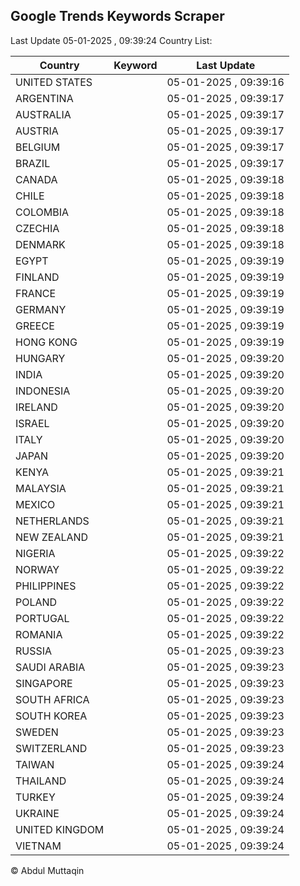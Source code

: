 
## Google Trends Keywords Scraper

Last Update 05-01-2025 , 09:39:24
Country List:

| Country | Keyword | Last Update |
| --- | --- | --- |
| UNITED STATES |  | 05-01-2025 , 09:39:16 |
| ARGENTINA |  | 05-01-2025 , 09:39:17 |
| AUSTRALIA |  | 05-01-2025 , 09:39:17 |
| AUSTRIA |  | 05-01-2025 , 09:39:17 |
| BELGIUM |  | 05-01-2025 , 09:39:17 |
| BRAZIL |  | 05-01-2025 , 09:39:17 |
| CANADA |  | 05-01-2025 , 09:39:18 |
| CHILE |  | 05-01-2025 , 09:39:18 |
| COLOMBIA |  | 05-01-2025 , 09:39:18 |
| CZECHIA |  | 05-01-2025 , 09:39:18 |
| DENMARK |  | 05-01-2025 , 09:39:18 |
| EGYPT |  | 05-01-2025 , 09:39:19 |
| FINLAND |  | 05-01-2025 , 09:39:19 |
| FRANCE |  | 05-01-2025 , 09:39:19 |
| GERMANY |  | 05-01-2025 , 09:39:19 |
| GREECE |  | 05-01-2025 , 09:39:19 |
| HONG KONG |  | 05-01-2025 , 09:39:19 |
| HUNGARY |  | 05-01-2025 , 09:39:20 |
| INDIA |  | 05-01-2025 , 09:39:20 |
| INDONESIA |  | 05-01-2025 , 09:39:20 |
| IRELAND |  | 05-01-2025 , 09:39:20 |
| ISRAEL |  | 05-01-2025 , 09:39:20 |
| ITALY |  | 05-01-2025 , 09:39:20 |
| JAPAN |  | 05-01-2025 , 09:39:20 |
| KENYA |  | 05-01-2025 , 09:39:21 |
| MALAYSIA |  | 05-01-2025 , 09:39:21 |
| MEXICO |  | 05-01-2025 , 09:39:21 |
| NETHERLANDS |  | 05-01-2025 , 09:39:21 |
| NEW ZEALAND |  | 05-01-2025 , 09:39:21 |
| NIGERIA |  | 05-01-2025 , 09:39:22 |
| NORWAY |  | 05-01-2025 , 09:39:22 |
| PHILIPPINES |  | 05-01-2025 , 09:39:22 |
| POLAND |  | 05-01-2025 , 09:39:22 |
| PORTUGAL |  | 05-01-2025 , 09:39:22 |
| ROMANIA |  | 05-01-2025 , 09:39:22 |
| RUSSIA |  | 05-01-2025 , 09:39:23 |
| SAUDI ARABIA |  | 05-01-2025 , 09:39:23 |
| SINGAPORE |  | 05-01-2025 , 09:39:23 |
| SOUTH AFRICA |  | 05-01-2025 , 09:39:23 |
| SOUTH KOREA |  | 05-01-2025 , 09:39:23 |
| SWEDEN |  | 05-01-2025 , 09:39:23 |
| SWITZERLAND |  | 05-01-2025 , 09:39:23 |
| TAIWAN |  | 05-01-2025 , 09:39:24 |
| THAILAND |  | 05-01-2025 , 09:39:24 |
| TURKEY |  | 05-01-2025 , 09:39:24 |
| UKRAINE |  | 05-01-2025 , 09:39:24 |
| UNITED KINGDOM |  | 05-01-2025 , 09:39:24 |
| VIETNAM |  | 05-01-2025 , 09:39:24 |

© Abdul Muttaqin
